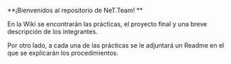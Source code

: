 **¡Bienvenidos al repositorio de NeT.Team!
**

En la Wiki se encontrarán las prácticas, el proyecto final y una breve descripción de los integrantes.

Por otro lado, a cada una de las prácticas se le adjuntará un Readme en el que se explicarán los procedimientos.
